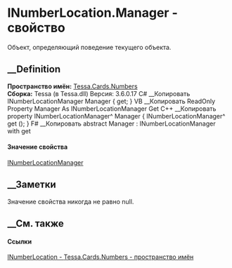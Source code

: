 # INumberLocation.Manager - свойство
Объект, определяющий поведение текущего объекта.
##  __Definition
 **Пространство имён:** [Tessa.Cards.Numbers](N_Tessa_Cards_Numbers.htm)  
 **Сборка:** Tessa (в Tessa.dll) Версия: 3.6.0.17
C# __Копировать
    INumberLocationManager Manager { get; }
VB __Копировать
     ReadOnly Property Manager As INumberLocationManager
    	Get
C++ __Копировать
    property INumberLocationManager^ Manager {
    	INumberLocationManager^ get ();
    }
F# __Копировать
     abstract Manager : INumberLocationManager with get
#### Значение свойства
[INumberLocationManager](T_Tessa_Cards_Numbers_INumberLocationManager.htm)
##  __Заметки
Значение свойства никогда не равно null.
## __См. также
#### Ссылки
[INumberLocation - ](T_Tessa_Cards_Numbers_INumberLocation.htm)
[Tessa.Cards.Numbers - пространство имён](N_Tessa_Cards_Numbers.htm)

